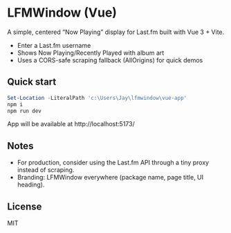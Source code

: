 # LFMWindow (Vue)

A simple, centered “Now Playing” display for Last.fm built with Vue 3 + Vite.

- Enter a Last.fm username
- Shows Now Playing/Recently Played with album art
- Uses a CORS-safe scraping fallback (AllOrigins) for quick demos

## Quick start

```powershell
Set-Location -LiteralPath 'c:\Users\Jay\lfmwindow\vue-app'
npm i
npm run dev
```

App will be available at http://localhost:5173/

## Notes
- For production, consider using the Last.fm API through a tiny proxy instead of scraping.
- Branding: LFMWindow everywhere (package name, page title, UI heading).

## License
MIT